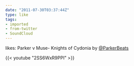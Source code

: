 ```yaml
---
date: "2011-07-30T03:37:44Z"
type: like
tags:
- imported
- from-twitter
- SoundCloud
---
```

likes: Parker v Muse- Knights of Cydonia by [@ParkerBeats](/twitter/#/ParkerBeats)

{{< youtube "2SS6WxR9PPI" >}}